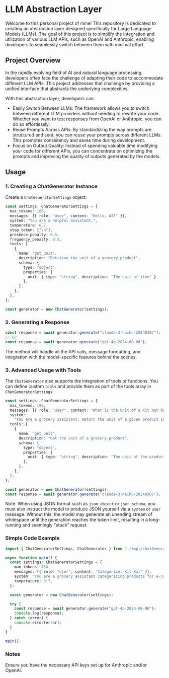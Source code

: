 # LLM Abstraction Layer

Welcome to this personal project of mine! This repository is dedicated to creating an abstraction layer designed specifically for Large Language Models (LLMs). The goal of this project is to simplify the integration and utilization of various LLM APIs, such as OpenAI and Anthropic, enabling developers to seamlessly switch between them with minimal effort.

## Project Overview

In the rapidly evolving field of AI and natural language processing, developers often face the challenge of adapting their code to accommodate different LLM APIs. This project addresses that challenge by providing a unified interface that abstracts the underlying complexities.

With this abstraction layer, developers can:

- Easily Switch Between LLMs: The framework allows you to switch between different LLM providers without needing to rewrite your code. Whether you want to test responses from OpenAI or Anthropic, you can do so effortlessly.
- Reuse Prompts Across APIs: By standardizing the way prompts are structured and sent, you can reuse your prompts across different LLMs. This promotes consistency and saves time during development.
- Focus on Output Quality: Instead of spending valuable time modifying your code for different APIs, you can concentrate on optimizing the prompts and improving the quality of outputs generated by the models.

## Usage

### 1. Creating a ChatGenerator Instance

Create a `ChatGeneratorSettings` object:

```typescript
const settings: ChatGeneratorSettings = {
  max_tokens: 100,
  messages: [{ role: "user", content: "Hello, AI!" }],
  system: "You are a helpful assistant.",
  temperature: 0.7,
  stop_token: ["\n"],
  presence_penalty: 0.5,
  frequency_penalty: 0.5,
  tools: [
    {
      name: "get_unit",
      description: "Retrieve the unit of a grocery product",
      schema: {
        type: "object",
        properties: {
          unit: { type: "string", description: "The unit of item" },
        },
      },
    },
  ],
};

const generator = new ChatGenerator(settings);
```

### 2. Generating a Response

```typescript
const response = await generator.generate("claude-3-haiku-20240307");
// OR
const response = await generator.generate("gpt-4o-2024-08-06");
```

The method will handle all the API calls, message formatting, and integration with the model-specific features behind the scenes.

### 3. Advanced Usage with Tools

The `ChatGenerator` also supports the integration of tools or functions. You can define custom `tools` and provide them as part of the tools array in `ChatGeneratorSettings`.

```typescript
const settings: ChatGeneratorSettings = {
  max_tokens: 100,
  messages: [{ role: "user", content: "What is the unit of a Kit Kat bar?" }],
  system:
    "You are a grocery assistant. Return the unit of a given product in JSON format.",
  tools: [
    {
      name: "get_unit",
      description: "Get the unit of a grocery product",
      schema: {
        type: "object",
        properties: {
          unit: { type: "string", description: "The unit of the product" },
        },
      },
    },
  ],
};

const generator = new ChatGenerator(settings);
const response = await generator.generate("claude-3-haiku-20240307");
```

Note: When using JSON format such as `json_object` or `json_schema`, you must also instruct the model to produce JSON yourself via a `system` or `user` message. Without this, the model may generate an unending stream of whitespace until the generation reaches the token limit, resulting in a long-running and seemingly "stuck" request.

### Simple Code Example

```typescript
import { ChatGeneratorSettings, ChatGenerator } from "./impl/chatGenerator";

async function main() {
  const settings: ChatGeneratorSettings = {
    max_tokens: 150,
    messages: [{ role: "user", content: "Categorize: Kit Kat" }],
    system: "You are a grocery assistant categorizing products for e-commerce.",
    temperature: 0.7,
  };

  const generator = new ChatGenerator(settings);

  try {
    const response = await generator.generate("gpt-4o-2024-08-06");
    console.log(response);
  } catch (error) {
    console.error(error);
  }
}

main();
```

### Notes

Ensure you have the necessary API keys set up for Anthropic and/or OpenAI.

